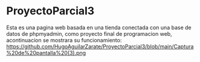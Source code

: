 # ProyectoParcial3
Esta es una pagina web basada en una tienda conectada con una base de datos de phpmyadmin, como proyecto final de programacion web, acontinuacion se mostrara su funcionamiento:
https://github.com/HugoAguilarZarate/ProyectoParcial3/blob/main/Captura%20de%20pantalla%20(3).png
